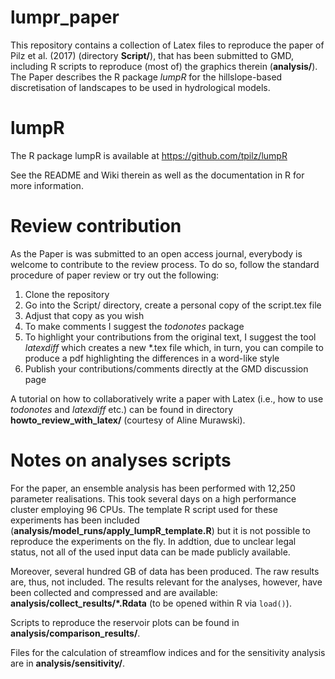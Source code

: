 # lumpr_paper
This repository contains a collection of Latex files to reproduce the paper of Pilz et al. (2017) (directory __Script/__), that has been submitted to GMD, including R scripts to reproduce (most of) the graphics therein (__analysis/__). The Paper describes the R package _lumpR_ for the hillslope-based discretisation of landscapes to be used in hydrological models.

# lumpR
The R package lumpR is available at https://github.com/tpilz/lumpR

See the README and Wiki therein as well as the documentation in R for more information.

# Review contribution
As the Paper is was submitted to an open access journal, everybody is welcome to contribute to the review process. To do so, follow the standard procedure of paper review or try out the following:

1. Clone the repository
2. Go into the Script/ directory, create a personal copy of the script.tex file
3. Adjust that copy as you wish
4. To make comments I suggest the _todonotes_ package
5. To highlight your contributions from the original text, I suggest the tool _latexdiff_ which creates a new *.tex file which, in turn, you can compile to produce a pdf highlighting the differences in a word-like style
6. Publish your contributions/comments directly at the GMD discussion page

A tutorial on how to collaboratively write a paper with Latex (i.e., how to use _todonotes_ and _latexdiff_ etc.) can be found in directory __howto_review_with_latex/__ (courtesy of Aline Murawski).

# Notes on analyses scripts
For the paper, an ensemble analysis has been performed with 12,250 parameter realisations. This took several days on a high performance cluster employing 96 CPUs. The template R script used for these experiments has been included (__analysis/model_runs/apply_lumpR_template.R__) but it is not possible to reproduce the experiments on the fly. In addtion, due to unclear legal status, not all of the used input data can be made publicly available.

Moreover, several hundred GB of data has been produced. The raw results are, thus, not included. The results relevant for the analyses, however, have been collected and compressed and are available: __analysis/collect_results/*.Rdata__ (to be opened within R via `load()`).

Scripts to reproduce the reservoir plots can be found in __analysis/comparison_results/__.

Files for the calculation of streamflow indices and for the sensitivity analysis are in __analysis/sensitivity/__.
